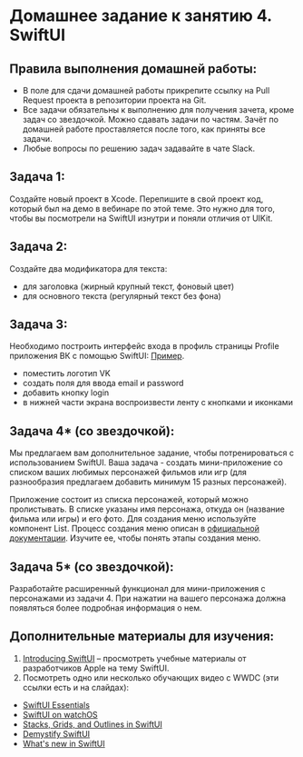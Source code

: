 # Домашнее задание к занятию 4. SwiftUI

## Правила выполнения домашней работы:

* В поле для сдачи домашней работы прикрепите ссылку на Pull Request проекта в репозитории проекта на Git.
* Все задачи обязательны к выполнению для получения зачета, кроме задач со звездочкой. Можно сдавать задачи по частям. 
Зачёт по домашней работе проставляется после того, как приняты все задачи.
* Любые вопросы по решению задач задавайте в чате Slack.

## Задача 1:
Создайте новый проект в Xcode. Перепишите в свой проект код, который был на демо в вебинаре по этой теме. Это нужно для того, чтобы вы посмотрели на SwiftUI изнутри и поняли отличия от UIKit.

## Задача 2:
Создайте два модификатора для текста:
* для заголовка (жирный крупный текст, фоновый цвет)
* для основного текста (регулярный текст без фона) 

## Задача 3:
Необходимо построить интерфейс входа в профиль страницы Profile приложения ВК с помощью SwiftUI:
[Пример](https://github.com/netology-code/iosadv-homeworks/blob/main/Simulator%20Screen%20Shot%20-%20iPhone%2012%20-%202021-07-05%20at%2009.46.19.png).
* поместить логотип VK 
* создать поля для ввода email и password
* добавить кнопку login
* в нижней части экрана воспроизвести ленту с кнопками и иконками

## Задача 4* (со звездочкой):
Мы предлагаем вам дополнительное задание, чтобы потренироваться с использованием SwiftUI. Ваша задача - создать мини-приложение со списком ваших любимых персонажей фильмов или игр (для разнообразия предлагаем добавить минимум 15 разных персонажей). 

Приложение состоит из списка персонажей, который можно пролистывать. В списке указаны имя персонажа, откуда он (название фильма или игры) и его фото. Для создания меню используйте компонент List. Процесс создания меню описан в [официальной документации](https://developer.apple.com/tutorials/swiftui/building-lists-and-navigation). Изучите ее, чтобы понять этапы создания меню.

## Задача 5* (со звездочкой):
Разработайте расширенный функционал для мини-приложения с персонажами из задачи 4. При нажатии на вашего персонажа должна появляться более подробная информация о нем.

## Дополнительные материалы для изучения:
1. [Introducing SwiftUI](https://developer.apple.com/tutorials/swiftui) – просмотреть учебные материалы от разработчиков Apple на тему SwiftUI.
1. Посмотреть одно или несколько обучающих видео с WWDC (эти ссылки есть и на слайдах):
* [SwiftUI Essentials](https://developer.apple.com/videos/play/wwdc2019/216)
* [SwiftUI on watchOS](https://developer.apple.com/videos/play/wwdc2019/219)
* [Stacks, Grids, and Outlines in SwiftUI](https://developer.apple.com/videos/play/wwdc2020/10031)
* [Demystify SwiftUI](https://developer.apple.com/videos/play/wwdc2021/10022/)
* [What's new in SwiftUI](https://developer.apple.com/videos/play/wwdc2021/10018/)

